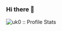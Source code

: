 ### Hi there 👋

 <img heigth="195" src="https://github-readme-stats.vercel.app/api?username=uk0&show_icons=true&theme=synthwave" alt="uk0 :: Profile Stats" />
